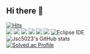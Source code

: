 ## Hi there 👋

[![Hits](https://hits.seeyoufarm.com/api/count/incr/badge.svg?url=https%3A%2F%2Fgithub.com%2Fjsc5023&count_bg=%2379C83D&title_bg=%23555555&icon=&icon_color=%23E7E7E7&title=hits&edge_flat=false)](https://hits.seeyoufarm.com)
<br/>
![](https://img.shields.io/badge/Java-007396?style=flat&logo=OpenJDK&logoColor=white")
![](https://img.shields.io/badge/asp.net-512BD4?style=flat&logo=OpenJDK&logoColor=white")
![](https://img.shields.io/badge/gitkraken-000000?style=flat&logo=gitkraken&logoColor=white")
![](https://img.shields.io/badge/Intellij-000000?style=flat&logo=intellijidea&logoColor=white")
![](https://img.shields.io/badge/Mysql-4479A1?style=flat&logo=intellijidea&logoColor=white")
![](https://img.shields.io/badge/PostgreSql-4169E1?style=flat&logo=postgresql&logoColor=white")
![Eclipse IDE](https://img.shields.io/badge/Eclipse%20IDE-2C2255.svg?&style=flat&logo=Eclipse%20IDE&logoColor=white)
<br/>
![Jsc5023's GitHub stats](https://github-readme-stats.vercel.app/api?username=jsc5023&show_icons=true&theme=dark)
<br/>
[![Solved.ac Profile](http://mazassumnida.wtf/api/v2/generate_badge?boj=kiu5121)](https://solved.ac/kiu5121/)




<!--
**jsc5023/jsc5023** is a ✨ _special_ ✨ repository because its `README.md` (this file) appears on your GitHub profile.

Here are some ideas to get you started:

- 🔭 I’m currently working on ...
- 🌱 I’m currently learning ...
- 👯 I’m looking to collaborate on ...
- 🤔 I’m looking for help with ...
- 💬 Ask me about ...
- 📫 How to reach me: ...
- 😄 Pronouns: ...
- ⚡ Fun fact: ...
-->
